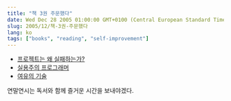```yaml
---
title: "책 3권 주문했다"
date: Wed Dec 28 2005 01:00:00 GMT+0100 (Central European Standard Time)
slug: 2005/12/책-3권-주문했다
lang: ko
tags: ["books", "reading", "self-improvement"]
---
```


- [프로젝트는 왜 실패하는가?](http://www.yes24.com/Goods/FTGoodsView.aspx?goodsNo=1421663)
- [실용주의 프로그래머](http://www.yes24.com/Goods/FTGoodsView.aspx?goodsNo=1512651)
- [여유의 기술](http://www.yes24.com/Goods/FTGoodsView.aspx?goodsNo=1445218)

연말연시는 독서와 함께 즐거운 시간을 보내야겠다.
